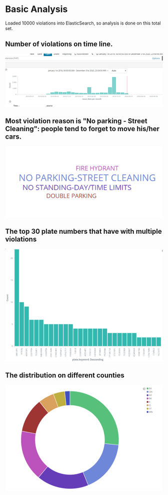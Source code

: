 # Basic Analysis
Loaded 10000 violations into ElasticSearch, so analysis is done on this total set.

## Number of violations on time line. 

![](img/hit_ts.PNG)

## Most violation reason is "No parking - Street Cleaning": people tend to forget to move his/her cars.

![](img/violation_count.PNG)

## The top 30 plate numbers that have with multiple violations 

![](img/Violation_times.PNG)

## The distribution on different counties 

![](img/County.PNG)
